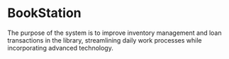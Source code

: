 # BookStation
The purpose of the system is to improve inventory management and loan transactions in the library, streamlining daily work processes while incorporating advanced technology.
